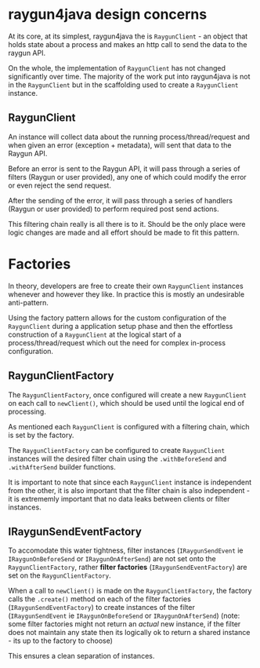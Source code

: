 # raygun4java design concerns

At its core, at its simplest, raygun4java the is `RaygunClient` - an object that holds state about a process and makes an http call to send the data to the raygun API.

On the whole, the implementation of `RaygunClient` has not changed significantly over time. The majority of the work put into raygun4java is not in the `RaygunClient` but in the scaffolding used to create a `RaygunClient` instance.

## RaygunClient
An instance will collect data about the running process/thread/request and when given an error (exception + metadata), will sent that data to the Raygun API. 

Before an error is sent to the Raygun API, it will pass through a series of filters (Raygun or user provided), any one of which could modify the error or even reject the send request. 

After the sending of the error, it will pass through a series of handlers (Raygun or user provided) to perform required post send actions.

This filtering chain really is all there is to it. Should be the only place were logic changes are made and all effort should be made to fit this pattern.

# Factories

In theory, developers are free to create their own `RaygunClient` instances whenever and however they like. In practice this is mostly an undesirable anti-pattern.

Using the factory pattern allows for the custom configuration of the `RaygunClient` during a application setup phase and then the effortless construction of a `RaygunClient` at the logical start of a process/thread/request which out the need for complex in-process configuration.

## RaygunClientFactory

The `RaygunClientFactory`, once configured will create a new `RaygunClient` on each call to `newClient()`, which should be used until the logical end of processing.

As mentioned each `RaygunClient` is configured with a filtering chain, which is set by the factory.

The `RaygunClientFactory` can be configured to create `RaygunClient` instances will the desired filter chain using the `.withBeforeSend` and `.withAfterSend` builder functions.

It is important to note that since each `RaygunClient` instance is independent from the other, it is also important that the filter chain is also independent - it is extrememly important that no data leaks between clients or filter instances.

## IRaygunSendEventFactory

To accomodate this water tightness, filter instances (`IRaygunSendEvent` ie `IRaygunOnBeforeSend` or `IRaygunOnAfterSend`) are not set onto the `RaygunClientFactory`, rather **filter factories** (`IRaygunSendEventFactory`) are set on the `RaygunClientFactory`.

When a call to `newClient()` is made on the `RaygunClientFactory`, the factory calls the `.create()` method on each of the filter factories (`IRaygunSendEventFactory`) to create instances of the filter (`IRaygunSendEvent` ie `IRaygunOnBeforeSend` or `IRaygunOnAfterSend`) (note: some filter factories might not return an *actual* new instance, if the filter does not maintain any state then its logically ok to return a shared instance - its up to the factory to choose)

This ensures a clean separation of instances. 